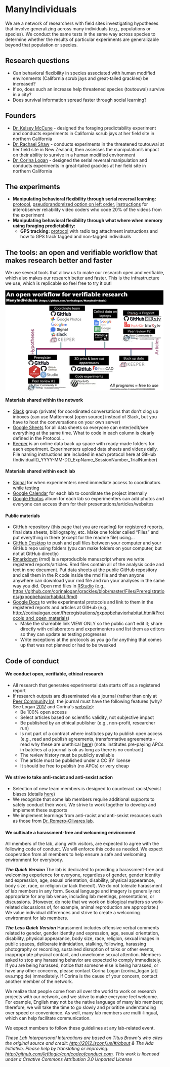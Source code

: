 # ManyIndividuals

We are a network of researchers with field sites investigating hypotheses that involve generalizing across many individuals (e.g., populations or species). We conduct the same tests in the same way across species to determine whether the results of particular experiments are generalizable beyond that population or species. 

## Research questions
 - Can behavioral flexibility in species associated with human modified environments (California scrub jays and great-tailed grackles) be increased?
 - If so, does such an increase help threatened species (toutouwai) survive in a city? 
 - Does survival information spread faster through social learning?

## Founders
 - [Dr. Kelsey McCune](https://www.kelseymccune.com) - designed the foraging predictability experiment and conducts experiments in California scrub jays at her field site in northern California
 - [Dr. Rachael Shaw](https://thinkingbehaviour.org) -  conducts experiments in the threatened toutouwai at her field site in New Zealand, then assesses the manipulation’s impact on their ability to survive in a human modified environment
 - [Dr. Corina Logan](http://corinalogan.com) - designed the serial reversal manipulation and conducts experiments in great-tailed grackles at her field site in northern California


## The experiments

 - **Manipulating behavioral flexibility through serial reversal learning:** [protocol](https://docs.google.com/document/d/16hKGUNO1SpnXAT8DN_GXb56Aw6WzCraCIUKiP9gVI6o/edit?usp=sharing), [pseudorandomized option on left order](https://docs.google.com/spreadsheets/d/1B3-ZKd4nr_4gA91Pu2eUUBOriwW-V88VRgK9c1lDSjY/edit?usp=sharing), [instructions](https://docs.google.com/document/d/1QakS8TMe4WRv_QWKrHaWHyJSXbQwl8v9Y061SY914Wg/edit?usp=sharing) for interobserver reliability video coders who code 20% of the videos from the experiment
 - **Manipulating behavioral flexibility through what where when memory using foraging predictability:**
     - **GPS tracking:** [protocol](https://docs.google.com/document/d/1ZOpkdxy5-wiGg7hYod-XaaBoOl53DsVQ3pwWoIdvrzk/edit?usp=sharing) with radio tag attachment instructions and how to GPS track tagged and non-tagged individuals

## The tools: an open and verifiable workflow that makes research better and faster

We use several tools that allow us to make our research open and verifiable, which also makes our research better and faster. This is the infrastructure we use, which is replicable so feel free to try it out!

<img src="./Files/fig_workflow.png" width=500>

#### Materials shared within the network

 - [Slack](https://slack.com/intl/en-de/) group (private) for coordinated conversations that don’t clog up inboxes (can use Mattermost [open source] instead of Slack, but you have to host the conversations on your own server)
 - [Google Sheets](https://www.google.com/sheets/about/) for all data sheets so everyone can enter/edit/see everything at the same time. What to code in each column is clearly defined in the Protocol…
 - [Keeper](https://keeper.mpdl.mpg.de) is an online data back up space with ready-made folders for each experiment. Experimenters upload data sheets and videos daily. File naming instructions are included in each protocol here at GitHub (IndividualID_YYYY-MM-DD_ExpName_SessionNumber_TrialNumber)

#### Materials shared within each lab

 - [Signal](https://signal.org) for when experimenters need immediate access to coordinators while testing
 - [Google Calendar](https://calendar.google.com) for each lab to coordinate the project internally
 - [Google Photos](https://photos.google.com) album for each lab so experimenters can add photos and everyone can access them for their presentations/articles/websites
 
#### Public materials
 - GitHub repository (this page that you are reading) for registered reports, final data sheets, bibliography, etc. Make one folder called “Files” and put everything in there (except for the readme file) using…
 - [GitHub Desktop](https://desktop.github.com) to push and pull files between your computer and your GitHub repo using folders (you can make folders on your computer, but not at GitHub directly)
 - [Rmarkdown](https://rmarkdown.rstudio.com) (rmd) is a reproducible manuscript where we write registered reports/articles. Rmd files contain all of the analysis code and text in one document. Put data sheets at the public GitHub repository and call them in the R code inside the rmd file and then anyone anywhere can download your rmd file and run your analyses in the same way you did. Open rmd files in [RStudio](https://rstudio.com) (e.g., https://github.com/corinalogan/grackles/blob/master/Files/Preregistrations/gxpopbehaviorhabitat.Rmd)
 - [Google Docs](https://www.google.com/docs/about/) to write experimental protocols and link to them in the registered reports and articles at GitHub (e.g., http://corinalogan.com/Preregistrations/gxpopbehaviorhabitat.html#Protocols_and_open_materials)
    - Make the shareable link VIEW ONLY so the public can’t edit it; share directly with collaborators and experimenters and list them as editors so they can update as testing progresses
    - Write exceptions at the protocols as you go for anything that comes up that was not planned or had to be tweaked

## Code of conduct

#### We conduct open, verifiable, ethical research

 - All research that generates experimental data starts off as a registered report
 - If research outputs are disseminated via a journal (rather than only at [Peer Community In](https://peercommunityin.org)), the journal must have the following features (why? See Logan [2017](https://f1000research.com/articles/6-518/v2) and Corina's [website](http://corinalogan.com/journals.html)): 
    - Be 100% open access
    - Select articles based on scientific validity, not subjective impact
    - Be published by an ethical publisher (e.g., non-profit, researcher run) 
    - Is not part of a contract where institutes pay to publish open access (e.g., read and publish agreements, transformative agreements - read why these are unethical [here](https://docs.google.com/document/d/1TUuoHV8yA0TSLUCo0PhrzfR5lwWruZQibKimOoVVJ6E/edit?usp=sharing)) (note: institutes pre-paying APCs in batches at a journal is ok as long as there is no contract)
    - The review history must be publicly available
    - The article must be published under a CC BY license
    - It should be free to publish (no APCs) or very cheap

#### We strive to take anti-racist and anti-sexist action

 - Selection of new team members is designed to counteract racist/sexist biases (details [here](https://osf.io/afwre/wiki/home/))
 - We recognize that some lab members require additional supports to safely conduct their work. We strive to work together to develop and implement these supports
 - We implement learnings from anti-racist and anti-sexist resources such as those from [Dr. Romero-Olivares lab](https://www.fungiloverlab.com/dei). 

#### We cultivate a harassment-free and welcoming environment

 All members of the lab, along with visitors, are expected to agree with the following code of conduct. We will enforce this code as needed. We expect cooperation from all members to help ensure a safe and welcoming environment for everybody. 

***The Quick Version***
The lab is dedicated to providing a harassment-free and welcoming experience for everyone, regardless of gender, gender identity and expression, age, sexual orientation, disability, physical appearance, body size, race, or religion (or lack thereof). We do not tolerate harassment of lab members in any form. Sexual language and imagery is generally not appropriate for any lab venue, including lab meetings, presentations, or discussions. (However, do note that we work on biological matters so work-related discussions of, for example, animal reproduction are appropriate.) We value individual differences and strive to create a welcoming environment for lab members. 

***The Less Quick Version***
Harassment includes offensive verbal comments related to gender, gender identity and expression, age, sexual orientation, disability, physical appearance, body size, race, religion, sexual images in public spaces, deliberate intimidation, stalking, following, harassing photography or recording, sustained disruption of talks or other events, inappropriate physical contact, and unwelcome sexual attention. Members asked to stop any harassing behavior are expected to comply immediately. If you are being harassed, notice that someone else is being harassed, or have any other concerns, please contact Corina Logan (corina_logan [at] eva.mpg.de) immediately. If Corina is the cause of your concern, contact another member of the network.

We realize that people come from all over the world to work on research projects with our network, and we strive to make everyone feel welcome. For example, English may not be the native language of many lab members; therefore, we will take the time to go slowly and prioritize understanding over speed or convenience. As well, many lab members are multi-lingual, which can help facilitate communication. 

We expect members to follow these guidelines at any lab-related event. 

*These Lab Interpersonal Interactions are based on Titus Brown's who cites the original source and credit: http://2012.jsconf.us/#/about & The Ada Initiative. Please help by translating or improving: http://github.com/leftlogic/confcodeofconduct.com. This work is licensed under a Creative Commons Attribution 3.0 Unported License*
